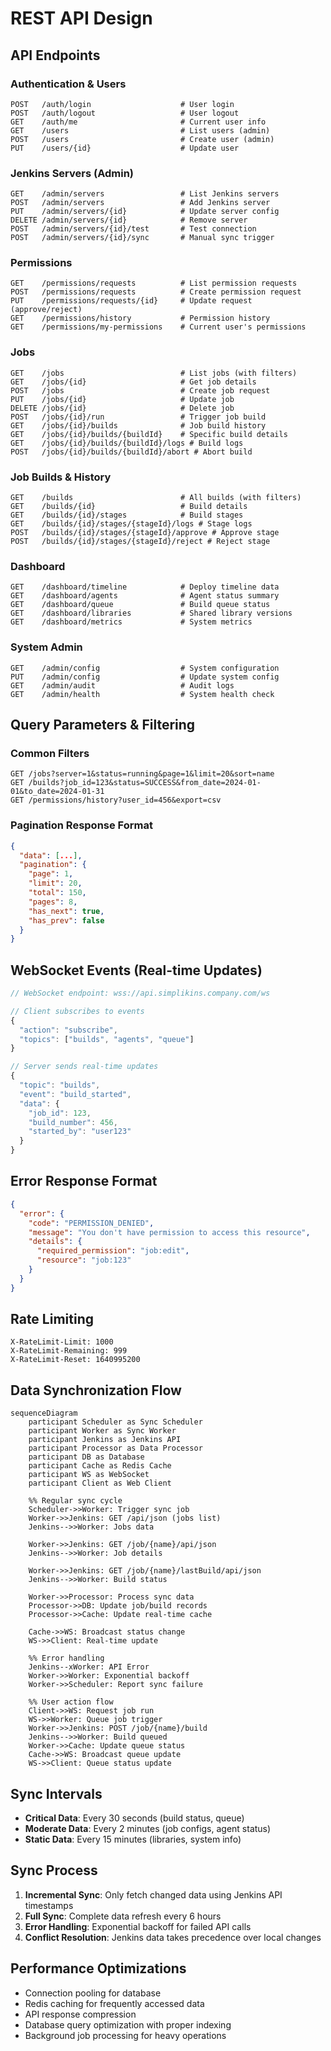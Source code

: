 # REST API Design

## API Endpoints

### Authentication & Users

```http
POST   /auth/login                    # User login
POST   /auth/logout                   # User logout
GET    /auth/me                       # Current user info
GET    /users                         # List users (admin)
POST   /users                         # Create user (admin)
PUT    /users/{id}                    # Update user
```

### Jenkins Servers (Admin)

```http
GET    /admin/servers                 # List Jenkins servers
POST   /admin/servers                 # Add Jenkins server
PUT    /admin/servers/{id}            # Update server config
DELETE /admin/servers/{id}            # Remove server
POST   /admin/servers/{id}/test       # Test connection
POST   /admin/servers/{id}/sync       # Manual sync trigger
```

### Permissions

```http
GET    /permissions/requests          # List permission requests
POST   /permissions/requests          # Create permission request
PUT    /permissions/requests/{id}     # Update request (approve/reject)
GET    /permissions/history           # Permission history
GET    /permissions/my-permissions    # Current user's permissions
```

### Jobs

```http
GET    /jobs                          # List jobs (with filters)
GET    /jobs/{id}                     # Get job details
POST   /jobs                          # Create job request
PUT    /jobs/{id}                     # Update job
DELETE /jobs/{id}                     # Delete job
POST   /jobs/{id}/run                 # Trigger job build
GET    /jobs/{id}/builds              # Job build history
GET    /jobs/{id}/builds/{buildId}    # Specific build details
GET    /jobs/{id}/builds/{buildId}/logs # Build logs
POST   /jobs/{id}/builds/{buildId}/abort # Abort build
```

### Job Builds & History

```http
GET    /builds                        # All builds (with filters)
GET    /builds/{id}                   # Build details
GET    /builds/{id}/stages            # Build stages
GET    /builds/{id}/stages/{stageId}/logs # Stage logs
POST   /builds/{id}/stages/{stageId}/approve # Approve stage
POST   /builds/{id}/stages/{stageId}/reject # Reject stage
```

### Dashboard

```http
GET    /dashboard/timeline            # Deploy timeline data
GET    /dashboard/agents              # Agent status summary
GET    /dashboard/queue               # Build queue status
GET    /dashboard/libraries           # Shared library versions
GET    /dashboard/metrics             # System metrics
```

### System Admin

```http
GET    /admin/config                  # System configuration
PUT    /admin/config                  # Update system config
GET    /admin/audit                   # Audit logs
GET    /admin/health                  # System health check
```

## Query Parameters & Filtering

### Common Filters

```http
GET /jobs?server=1&status=running&page=1&limit=20&sort=name
GET /builds?job_id=123&status=SUCCESS&from_date=2024-01-01&to_date=2024-01-31
GET /permissions/history?user_id=456&export=csv
```

### Pagination Response Format

```json
{
  "data": [...],
  "pagination": {
    "page": 1,
    "limit": 20,
    "total": 150,
    "pages": 8,
    "has_next": true,
    "has_prev": false
  }
}
```

## WebSocket Events (Real-time Updates)

```javascript
// WebSocket endpoint: wss://api.simplikins.company.com/ws

// Client subscribes to events
{
  "action": "subscribe",
  "topics": ["builds", "agents", "queue"]
}

// Server sends real-time updates
{
  "topic": "builds",
  "event": "build_started",
  "data": {
    "job_id": 123,
    "build_number": 456,
    "started_by": "user123"
  }
}
```

## Error Response Format

```json
{
  "error": {
    "code": "PERMISSION_DENIED",
    "message": "You don't have permission to access this resource",
    "details": {
      "required_permission": "job:edit",
      "resource": "job:123"
    }
  }
}
```

## Rate Limiting

```http
X-RateLimit-Limit: 1000
X-RateLimit-Remaining: 999
X-RateLimit-Reset: 1640995200
```

## Data Synchronization Flow

```mermaid
sequenceDiagram
    participant Scheduler as Sync Scheduler
    participant Worker as Sync Worker
    participant Jenkins as Jenkins API
    participant Processor as Data Processor
    participant DB as Database
    participant Cache as Redis Cache
    participant WS as WebSocket
    participant Client as Web Client

    %% Regular sync cycle
    Scheduler->>Worker: Trigger sync job
    Worker->>Jenkins: GET /api/json (jobs list)
    Jenkins-->>Worker: Jobs data

    Worker->>Jenkins: GET /job/{name}/api/json
    Jenkins-->>Worker: Job details

    Worker->>Jenkins: GET /job/{name}/lastBuild/api/json
    Jenkins-->>Worker: Build status

    Worker->>Processor: Process sync data
    Processor->>DB: Update job/build records
    Processor->>Cache: Update real-time cache

    Cache->>WS: Broadcast status change
    WS->>Client: Real-time update

    %% Error handling
    Jenkins--xWorker: API Error
    Worker->>Worker: Exponential backoff
    Worker->>Scheduler: Report sync failure

    %% User action flow
    Client->>WS: Request job run
    WS->>Worker: Queue job trigger
    Worker->>Jenkins: POST /job/{name}/build
    Jenkins-->>Worker: Build queued
    Worker->>Cache: Update queue status
    Cache->>WS: Broadcast queue update
    WS->>Client: Queue status update
```

## Sync Intervals

- **Critical Data**: Every 30 seconds (build status, queue)
- **Moderate Data**: Every 2 minutes (job configs, agent status)
- **Static Data**: Every 15 minutes (libraries, system info)

## Sync Process

1. **Incremental Sync**: Only fetch changed data using Jenkins API timestamps
2. **Full Sync**: Complete data refresh every 6 hours
3. **Error Handling**: Exponential backoff for failed API calls
4. **Conflict Resolution**: Jenkins data takes precedence over local changes

## Performance Optimizations

- Connection pooling for database
- Redis caching for frequently accessed data
- API response compression
- Database query optimization with proper indexing
- Background job processing for heavy operations
